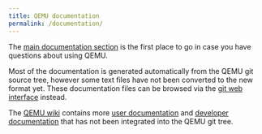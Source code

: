 ```yaml
---
title: QEMU documentation
permalink: /documentation/
---
```


The [main documentation section](https://www.qemu.org/docs/master/)
is the first place to go in case you have questions about using QEMU.

Most of the documentation is generated automatically from the QEMU git source
tree, however some text files have not been converted to the new format yet.
These documentation files can be browsed via the
[git web interface](https://git.qemu.org/?p=qemu.git;a=tree;f=docs;hb=master)
instead.

The [QEMU wiki](https://wiki.qemu.org) contains more
[user documentation](https://wiki.qemu.org/Category:User_documentation) and
[developer documentation](https://wiki.qemu.org/Category:Developer_documentation)
that has not been integrated into the QEMU git tree.
